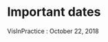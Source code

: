 # Important dates

VisInPractice
: October 22, 2018

<!-- ## Papers

Paper Submission
: June 16, 2017, 05:00 PM (PDT)

Author Notification
: July 14, 2017

Camera-Ready Deadline
: July 29, 2017

## Workshop

Half-day workshop
: October 2, 2017

## Panel

Increasing the Impact of Visualization Research
: October 3, 2017

## Posters

VIS main poster session
: October 4, 2017 -->